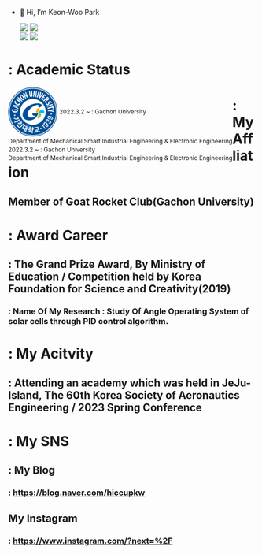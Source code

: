 - 👋 Hi, I’m Keon-Woo Park


  <img src="https://img.shields.io/badge/python-3776AB?style=for-the-badge&logo=python&logoColor=yellow">
  <img src="https://img.shields.io/badge/C-3776AB?style=for-the-badge&logo=C&logoColor=black"> <br/>
  <img src="https://img.shields.io/badge/arduino-00878F?style=for-the-badge&logo=arduino&logoColor=black">
  <img src="https://img.shields.io/badge/Rasberri Pi-A22846?style=for-the-badge&logo=Rasberri Pi&logoColor=black">
  
# : Academic Status 

<div style="float: left">
    <img src="https://github.com/chaos1231107/images/blob/main/가천대.svg?raw=true" width = 100 height = 100 style="vertical-align:middle;">
    <span style="margin-top:20px;font-size:12px;" > 2022.3.2 ~ : Gachon University <br/> Department of Mechanical Smart Industrial Engineering & Electronic Engineering</span><br>
   <span style="margin-top:20px;font-size:12px;" > 2022.3.2 ~ : Gachon University <br/> Department of Mechanical Smart Industrial Engineering & Electronic Engineering</span>
</div>



# : My Affliation
## Member of Goat Rocket Club(Gachon University)

# : Award Career
## : The Grand Prize Award, By Ministry of Education / Competition held by Korea Foundation for Science and Creativity(2019)
### : Name Of My Research : Study Of Angle Operating System of solar cells through PID control algorithm.

# : My Acitvity
## : Attending an academy which was held in JeJu-Island, The 60th Korea Society of Aeronautics Engineering / 2023 Spring Conference

# : My SNS
## : My Blog
### : https://blog.naver.com/hiccupkw
## My Instagram 
### : https://www.instagram.com/?next=%2F
